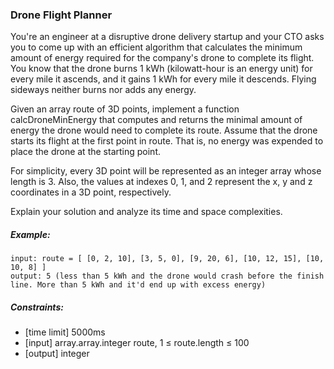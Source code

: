 ### Drone Flight Planner

You're an engineer at a disruptive drone delivery startup and your CTO asks you to come up with an efficient algorithm that calculates the minimum amount of energy required for the company's drone to complete its flight. You know that the drone burns 1 kWh (kilowatt-hour is an energy unit) for every mile it ascends, and it gains 1 kWh for every mile it descends. Flying sideways neither burns nor adds any energy.

Given an array route of 3D points, implement a function calcDroneMinEnergy that computes and returns the minimal amount of energy the drone would need to complete its route. Assume that the drone starts its flight at the first point in route. That is, no energy was expended to place the drone at the starting point.

For simplicity, every 3D point will be represented as an integer array whose length is 3. Also, the values at indexes 0, 1, and 2 represent the x, y and z coordinates in a 3D point, respectively.

Explain your solution and analyze its time and space complexities.

##### Example:
```
input: route = [ [0, 2, 10], [3, 5, 0], [9, 20, 6], [10, 12, 15], [10, 10, 8] ]
output: 5 (less than 5 kWh and the drone would crash before the finish line. More than 5 kWh and it'd end up with excess energy)
```

##### Constraints:
* [time limit] 5000ms
* [input] array.array.integer route, 1 ≤ route.length ≤ 100
* [output] integer
